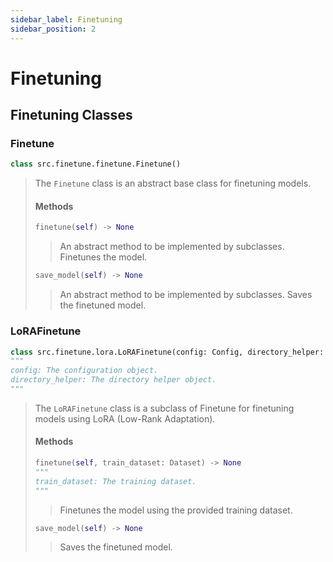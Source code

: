 ```yaml
---
sidebar_label: Finetuning
sidebar_position: 2
---
```


# Finetuning

## Finetuning Classes

### Finetune

```python
class src.finetune.finetune.Finetune()
```

> The `Finetune` class is an abstract base class for finetuning models.
>
> #### Methods
>
> ```python
> finetune(self) -> None
> ```
>
> > An abstract method to be implemented by subclasses. Finetunes the model.
>
> ```python
> save_model(self) -> None
> ```
>
> > An abstract method to be implemented by subclasses. Saves the finetuned model.

### LoRAFinetune

```python
class src.finetune.lora.LoRAFinetune(config: Config, directory_helper: DirectoryHelper)
"""
config: The configuration object.
directory_helper: The directory helper object.
"""
```

> The `LoRAFinetune` class is a subclass of Finetune for finetuning models using LoRA (Low-Rank Adaptation).
>
> #### Methods
>
> ```python
> finetune(self, train_dataset: Dataset) -> None
> """
> train_dataset: The training dataset.
> """
> ```
>
> > Finetunes the model using the provided training dataset.
>
> ```python
> save_model(self) -> None
> ```
>
> > Saves the finetuned model.
